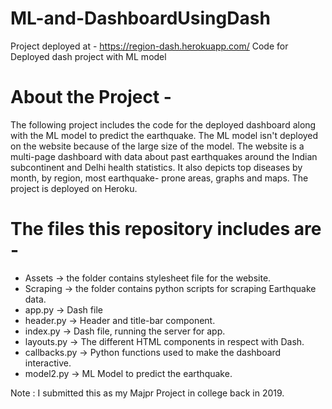 # ML-and-DashboardUsingDash
Project deployed at - https://region-dash.herokuapp.com/
Code for Deployed dash project with ML model

# About the Project -
The following project includes the code for the deployed dashboard along with the ML model to predict the earthquake. The ML model
isn't deployed on the website because of the large size of the model. The website is a multi-page dashboard with data about past 
earthquakes around the Indian subcontinent and Delhi health statistics. It also depicts top diseases by month, by region, most earthquake-
prone areas, graphs and maps. The project is deployed on Heroku. 

# The files this repository includes are -
- Assets -> the folder contains stylesheet file for the website.
- Scraping -> the folder contains python scripts for scraping Earthquake data. 
- app.py -> Dash file
- header.py -> Header and title-bar component.
- index.py -> Dash file, running the server for app.
- layouts.py -> The different HTML components in respect with Dash.
- callbacks.py -> Python functions used to make the dashboard interactive. 
- model2.py -> ML Model to predict the earthquake. 

Note : I submitted this as my Majpr Project in college back in 2019. 
